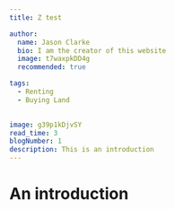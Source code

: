 ```yaml
---
title: Z test

author:
  name: Jason Clarke
  bio: I am the creator of this website
  image: t7waxpkDD4g
  recommended: true

tags: 
  - Renting
  - Buying Land

  
image: g39p1kDjvSY
read_time: 3
blogNumber: 1
description: This is an introduction
---
```


# An introduction